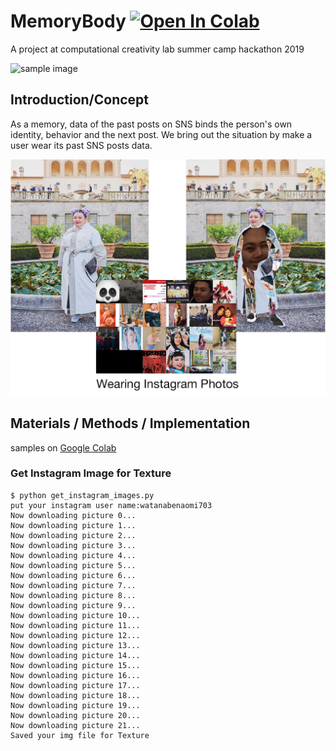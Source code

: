 # MemoryBody [![Open In Colab](https://colab.research.google.com/assets/colab-badge.svg)](https://colab.research.google.com/drive/1WBZFEepFX2TwEHLXWO-ShEC2KhnTcpL2#scrollTo=kRPMYQRmJesJ)

A project at computational creativity lab summer camp hackathon 2019

![sample image](https://i.gyazo.com/6efebd8224398e9745b6a2a106ff5345.jpg)

## Introduction/Concept

As a memory, data of the past posts on SNS binds the person's own identity, behavior and the next post. We bring out the situation by make a user wear its past SNS posts data.

![](./memory_body.png)

## Materials / Methods / Implementation

samples on [Google Colab](https://colab.research.google.com/drive/1WBZFEepFX2TwEHLXWO-ShEC2KhnTcpL2)

### Get Instagram Image for Texture

```shell
$ python get_instagram_images.py
put your instagram user name:watanabenaomi703
Now downloading picture 0...
Now downloading picture 1...
Now downloading picture 2...
Now downloading picture 3...
Now downloading picture 4...
Now downloading picture 5...
Now downloading picture 6...
Now downloading picture 7...
Now downloading picture 8...
Now downloading picture 9...
Now downloading picture 10...
Now downloading picture 11...
Now downloading picture 12...
Now downloading picture 13...
Now downloading picture 14...
Now downloading picture 15...
Now downloading picture 16...
Now downloading picture 17...
Now downloading picture 18...
Now downloading picture 19...
Now downloading picture 20...
Now downloading picture 21...
Saved your img file for Texture
```

